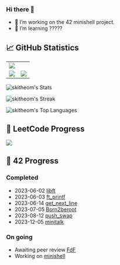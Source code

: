 ### Hi there 👋

- 🔭 I’m working on the 42 minishell project.
- 🌱 I’m learning ?????

## 📈 GitHub Statistics

<table>
  <tr>
    <td colspan="2"><img src="http://github-profile-summary-cards.vercel.app/api/cards/profile-details?username=skitheom&theme=tokyonight" /></td>
  </tr>
  <tr>
    <td><img src="http://github-profile-summary-cards.vercel.app/api/cards/most-commit-language?username=skitheom&theme=tokyonight" /></td>
    <td><img src="http://github-profile-summary-cards.vercel.app/api/cards/stats?username=skitheom&theme=tokyonight" /></td>
  </tr>
</table>

![skitheom's Stats](https://github-readme-stats.vercel.app/api?username=skitheom&theme=blueberry&show_icons=true&hide_border=true&count_private=true)

![skitheom's Streak](https://github-readme-streak-stats.herokuapp.com/?user=skitheom&theme=blueberry&hide_border=true)

![skitheom's Top Languages](https://github-readme-stats.vercel.app/api/top-langs/?username=skitheom&theme=blueberry&show_icons=true&hide_border=true&layout=compact)

## 🚀 LeetCode Progress

<p align="left">
  <img src="https://leetcard.jacoblin.cool/skith?theme=unicorn&font=ABeeZee" />
</p>

## 💫 42 Progress

### Completed
- 2023-06-02 [libft](https://github.com/skitheom/libft)
- 2023-06-03 [ft_printf](https://github.com/skitheom/ft_printf)
- 2023-06-14 [get_next_line](https://github.com/skitheom/get_next_line)
- 2023-07-05 [Born2beroot](https://github.com/skitheom/born2beroot)
- 2023-08-12 [push_swap](https://github.com/skitheom/push_swap)
- 2023-12-05 [minitalk](https://github.com/skitheom/minitalk)

### On going
- Awaiting peer review [FdF](https://github.com/skitheom/FdF)
- Working on [minishell](https://github.com/kose-yusuke/minishell)
